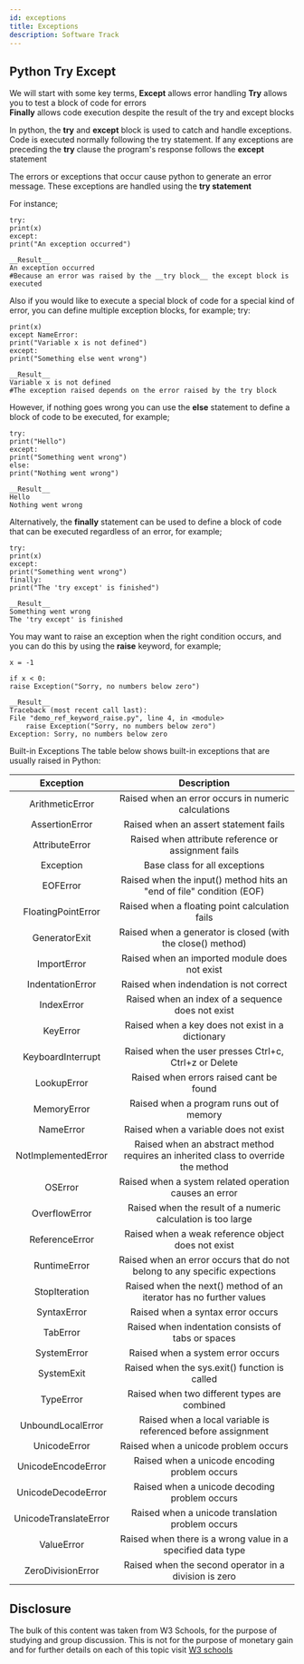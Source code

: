```yaml
---
id: exceptions
title: Exceptions
description: Software Track
---
```



## Python Try Except

We will start with some key terms, 
__Except__ allows error handling 
__Try__ allows you to test a block of code for errors  
__Finally__ allows code execution despite the result of the try and except blocks 
 
In python, the __try__ and __except__ block is used to catch and handle exceptions. Code is executed normally following the try statement. If any exceptions are preceding the __try__ clause the program's response follows the __except__ statement  

The errors or exceptions that occur cause python to generate an error message. 
These exceptions are handled using the __try statement__ 

For instance; 

    try:
    print(x)
    except:
    print("An exception occurred")

    __Result__
    An exception occurred
    #Because an error was raised by the __try block__ the except block is executed 



Also if you would like to execute a special block of code for a special kind of error, you can define multiple exception blocks, for example;
try:  

    print(x)
    except NameError:
    print("Variable x is not defined")
    except:
    print("Something else went wrong")

    __Result__
    Variable x is not defined
    #The exception raised depends on the error raised by the try block  


However, if nothing goes wrong you can use the __else__ statement to define a block of code to be executed, for example; 

    try:
    print("Hello")
    except:
    print("Something went wrong")
    else:
    print("Nothing went wrong")

    __Result__
    Hello 
    Nothing went wrong 

Alternatively, the __finally__ statement can be used to define a block of code that can be executed regardless of an error, for example;  


    try:
    print(x)
    except:
    print("Something went wrong")
    finally:
    print("The 'try except' is finished")

    __Result__
    Something went wrong
    The 'try except' is finished

You may want to raise an exception when the right condition occurs, and you can do this by using the __raise__ keyword, for example;  


    x = -1

    if x < 0:
    raise Exception("Sorry, no numbers below zero")

    __Result__
    Traceback (most recent call last):
    File "demo_ref_keyword_raise.py", line 4, in <module>
        raise Exception("Sorry, no numbers below zero")
    Exception: Sorry, no numbers below zero  


Built-in Exceptions
The table below shows built-in exceptions that are usually raised in Python:

|Exception	        |Description                                                                               |
|:-----------------:|:----------------------------------------------------------------------------------------:|
|ArithmeticError   	|Raised when an error occurs in numeric calculations                                       |
|AssertionError	    |Raised when an assert statement fails                                                     |
|AttributeError	    |Raised when attribute reference or assignment fails                                       |
|Exception	        |Base class for all exceptions                                                             |
|EOFError	        |Raised when the input() method hits an "end of file" condition (EOF)                      |
|FloatingPointError	|Raised when a floating point calculation fails                                            |
|GeneratorExit	    |Raised when a generator is closed (with the close() method)                               |
|ImportError	    |    Raised when an imported module does not exist                                         |
|IndentationError	|Raised when indendation is not correct                                                    |
|IndexError	        |Raised when an index of a sequence does not exist                                         |
|KeyError	        |Raised when a key does not exist in a dictionary                                          |
|KeyboardInterrupt	|Raised when the user presses Ctrl+c, Ctrl+z or Delete                                     |
|LookupError	    |    Raised when errors raised cant be found                                               |
|MemoryError	    |    Raised when a program runs out of memory                                              |
|NameError	        |Raised when a variable does not exist                                                     |
|NotImplementedError|	Raised when an abstract method requires an inherited class to override the method     |
|OSError	        |    Raised when a system related operation causes an error                                |
|OverflowError	    |Raised when the result of a numeric calculation is too large                              |
|ReferenceError	    |Raised when a weak reference object does not exist                                        |
|RuntimeError	    |Raised when an error occurs that do not belong to any specific expections                 |
|StopIteration	    |Raised when the next() method of an iterator has no further values                        |
|SyntaxError	    |    Raised when a syntax error occurs                                                     |
|TabError	        |Raised when indentation consists of tabs or spaces                                        |
|SystemError	    |    Raised when a system error occurs                                                     |
|SystemExit	        |Raised when the sys.exit() function is called                                             |
|TypeError	        |Raised when two different types are combined                                              |
|UnboundLocalError	|Raised when a local variable is referenced before assignment                              |
|UnicodeError	    |Raised when a unicode problem occurs                                                      |
|UnicodeEncodeError	|Raised when a unicode encoding problem occurs                                             |
|UnicodeDecodeError	|Raised when a unicode decoding problem occurs                                             |
|UnicodeTranslateError|	Raised when a unicode translation problem occurs                                      |
|ValueError	        |Raised when there is a wrong value in a specified data type                               |
|ZeroDivisionError	|Raised when the second operator in a division is zero                                     |







































## Disclosure  
The bulk of this content was taken from W3 Schools, for the purpose of studying and group discussion. This is not for the purpose of monetary gain and for further details on each of this topic visit  [W3 schools](https://www.w3schools.com/)
